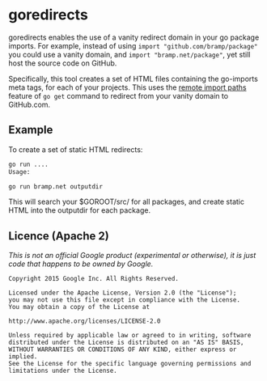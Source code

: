 # goredirects

goredirects enables the use of a vanity redirect domain in your go package imports. For example, instead of using `import "github.com/bramp/package"` you could use a vanity domain, and `import "bramp.net/package"`, yet still host the source code on GitHub.

Specifically, this tool creates a set of HTML files containing the go-imports meta tags, for each of your projects. This uses the [remote import paths](https://golang.org/cmd/go/#hdr-Remote_import_paths) feature of `go get` command to redirect from your vanity domain to GitHub.com.

## Example
To create a set of static HTML redirects:

```bash
go run .... 
Usage:

go run bramp.net outputdir

```

This will search your $GOROOT/src/<domain> for all packages, and create static HTML into the outputdir for each package.

## Licence (Apache 2)

*This is not an official Google product (experimental or otherwise), it is just code that happens to be owned by Google.*

```
Copyright 2015 Google Inc. All Rights Reserved.

Licensed under the Apache License, Version 2.0 (the "License");
you may not use this file except in compliance with the License.
You may obtain a copy of the License at

http://www.apache.org/licenses/LICENSE-2.0

Unless required by applicable law or agreed to in writing, software
distributed under the License is distributed on an "AS IS" BASIS,
WITHOUT WARRANTIES OR CONDITIONS OF ANY KIND, either express or implied.
See the License for the specific language governing permissions and
limitations under the License.
```